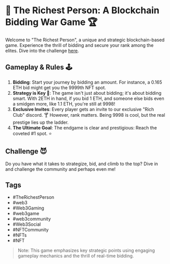 # 🚀 The Richest Person: A Blockchain Bidding War Game 🏆
Welcome to "The Richest Person", a unique and strategic blockchain-based game. Experience the thrill of bidding and secure your rank among the elites. Dive into the challenge [here](https://therichestperson.com).

## Gameplay & Rules 🕹️
1. **Bidding**: Start your journey by bidding an amount. For instance, a 0.165 ETH bid might get you the 9999th NFT spot.
2. **Strategy is Key 🧠**: The game isn't just about bidding; it's about bidding smart. With 2ETH in hand, if you bid 1 ETH, and someone else bids even a smidgen more, like 1.1 ETH, you're still at 9998!
3. **Exclusive Invites**: Every player gets an invite to our exclusive "Rich Club" discord. 🍸 However, rank matters. Being 9998 is cool, but the real prestige lies up the ladder.
4. **The Ultimate Goal**: The endgame is clear and prestigious: Reach the coveted #1 spot. ⭐

## Challenge 😈
Do you have what it takes to strategize, bid, and climb to the top? Dive in and challenge the community and perhaps even me! 

## Tags
- #TheRichestPerson
- #web3 
- #Web3Gaming
- #web3game 
- #web3community 
- #Web3Social 
- #NFTCommunity 
- #NFTs 
- #NFT

> Note: This game emphasizes key strategic points using engaging gameplay mechanics and the thrill of real-time bidding.
